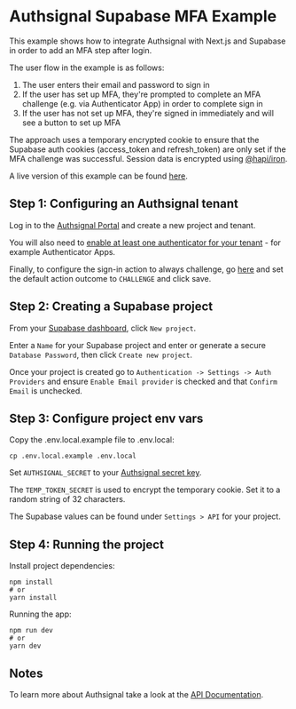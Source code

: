 # Authsignal Supabase MFA Example

This example shows how to integrate Authsignal with Next.js and Supabase in order to add an MFA step after login.

The user flow in the example is as follows:

1. The user enters their email and password to sign in
2. If the user has set up MFA, they're prompted to complete an MFA challenge (e.g. via Authenticator App) in order to complete sign in
3. If the user has not set up MFA, they're signed in immediately and will see a button to set up MFA

The approach uses a temporary encrypted cookie to ensure that the Supabase auth cookies (access_token and refresh_token) are only set if the MFA challenge was successful. Session data is encrypted using [@hapi/iron](https://hapi.dev/family/iron).

A live version of this example can be found [here](https://authsignal-supabase-example.vercel.app).

## Step 1: Configuring an Authsignal tenant

Log in to the [Authsignal Portal](https://portal.authsignal.com) and create a new project and tenant.

You will also need to [enable at least one authenticator for your tenant](https://portal.authsignal.com/organisations/tenants/authenticators) - for example Authenticator Apps.

Finally, to configure the sign-in action to always challenge, go [here](https://portal.authsignal.com/actions/signIn/rules) and set the default action outcome to `CHALLENGE` and click save.

## Step 2: Creating a Supabase project

From your [Supabase dashboard](https://app.supabase.com/), click `New project`.

Enter a `Name` for your Supabase project and enter or generate a secure `Database Password`, then click `Create new project`.

Once your project is created go to `Authentication -> Settings -> Auth Providers` and ensure `Enable Email provider` is checked and that `Confirm Email` is unchecked.

## Step 3: Configure project env vars

Copy the .env.local.example file to .env.local:

```
cp .env.local.example .env.local
```

Set `AUTHSIGNAL_SECRET` to your [Authsignal secret key](https://portal.authsignal.com/organisations/tenants/api).

The `TEMP_TOKEN_SECRET` is used to encrypt the temporary cookie. Set it to a random string of 32 characters.

The Supabase values can be found under `Settings > API` for your project.

## Step 4: Running the project

Install project dependencies:

```
npm install
# or
yarn install
```

Running the app:

```
npm run dev
# or
yarn dev
```

## Notes

To learn more about Authsignal take a look at the [API Documentation](https://docs.authsignal.com/).
